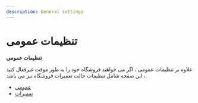 ```yaml
---
description: General settings
---
```


# تنظیمات عمومی

**تنظیمات عمومی**

علاوه بر تنظیمات عمومی ، اگر می خواهید فروشگاه خود را به طور موقت غیرفعال کنید ، این صفحه شامل تنظیمات حالت تعمیرات فروشگاه نیز می باشد.

* [عمومی](لینک%20به%20بخش%20عمومی)
* [تعمیرات](لینک%20به%20بخش%20تعمیرات)

